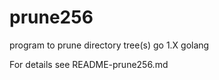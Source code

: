 prune256
========

program to prune directory tree(s) go 1.X golang

For details see README-prune256.md

